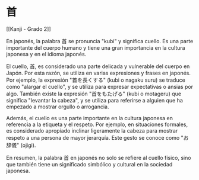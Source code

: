 # 首

[[Kanji - Grado 2]]

En japonés, la palabra 首 se pronuncia "kubi" y significa cuello. Es una parte importante del cuerpo humano y tiene una gran importancia en la cultura japonesa y en el idioma japonés.

El cuello, 首, es considerado una parte delicada y vulnerable del cuerpo en Japón. Por esta razón, se utiliza en varias expresiones y frases en japonés. Por ejemplo, la expresión "首を長くする" (kubi o nagaku suru) se traduce como "alargar el cuello", y se utiliza para expresar expectativas o ansias por algo. También existe la expresión "首をもたげる" (kubi o motageru) que significa "levantar la cabeza", y se utiliza para referirse a alguien que ha empezado a mostrar orgullo o arrogancia.

Además, el cuello es una parte importante en la cultura japonesa en referencia a la etiqueta y el respeto. Por ejemplo, en situaciones formales, es considerado apropiado inclinar ligeramente la cabeza para mostrar respeto a una persona de mayor jerarquía. Este gesto se conoce como "お辞儀" (ojigi).

En resumen, la palabra 首 en japonés no solo se refiere al cuello físico, sino que también tiene un significado simbólico y cultural en la sociedad japonesa.
